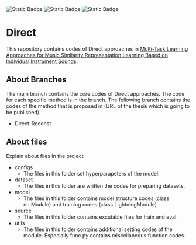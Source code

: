 <p style="display: inline">
  <img alt="Static Badge" src="https://img.shields.io/badge/Python-3.10.9-yellow?logo=python">
  <img alt="Static Badge" src="https://img.shields.io/badge/Pytorch-1.12.1-blue?logo=pytorch">
  <img alt="Static Badge" src="https://img.shields.io/badge/Numpy-1.24.3-red?logo=numpy">
</p>

# Direct
This repository contains codes of Direct approaches in [Multi-Task Learning Approaches for Music Similarity Representation Learning Based on Individual Instrument Sounds](http://www.apsipa2024.org/files/papers/333.pdf).

## About Branches
The main branch contains the core codes of Direct approaches. The code for each specific method is in the branch.
The following branch contains the codes of the method that is proposed in (URL of the thesis which is going to be published).
- Direct-Reconst

## About files
Explain about files in the project

- configs
  - The files in this folder set hyperparapeters of the model.
- dataset
  - The files in this folder are written the codes for preparing datasets.
- model
  - The files in this folder contains model structure codes (class nn.Module) and training codes (class LightningModule)
- source
  - The files in this folder contains excutable files for train and eval.
- utils
  - The files in this folder contains additional setting codes of the module. Especially func.py contains miscellaneous function codes.

